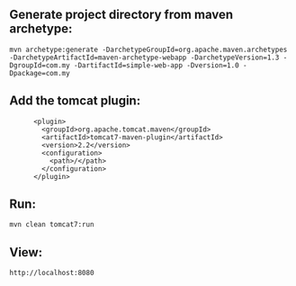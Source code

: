 Generate project directory from maven archetype:
-------------------------------------------------
	mvn archetype:generate -DarchetypeGroupId=org.apache.maven.archetypes -DarchetypeArtifactId=maven-archetype-webapp -DarchetypeVersion=1.3 -DgroupId=com.my -DartifactId=simple-web-app -Dversion=1.0 -Dpackage=com.my

Add the tomcat plugin:
-------------------------------------------------
	      <plugin>
	        <groupId>org.apache.tomcat.maven</groupId>
	        <artifactId>tomcat7-maven-plugin</artifactId>
	        <version>2.2</version>
	        <configuration>
	          <path>/</path>
	        </configuration>
	      </plugin>      
Run:
-------------------------------------------------
	mvn clean tomcat7:run

View: 
-------------------------------------------------
	http://localhost:8080
	